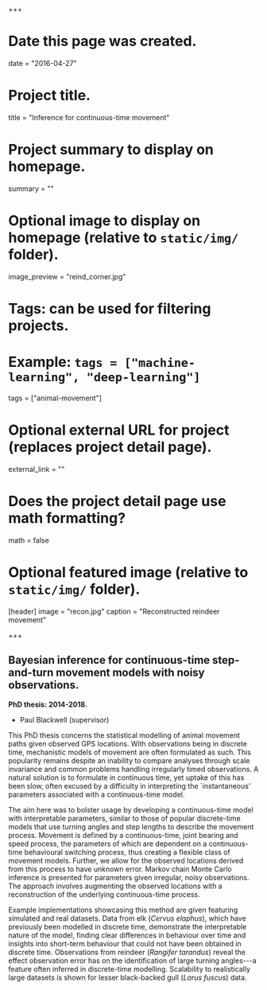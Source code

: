 +++
# Date this page was created.
date = "2016-04-27"

# Project title.
title = "Inference for continuous-time movement"

# Project summary to display on homepage.
summary = ""

# Optional image to display on homepage (relative to `static/img/` folder).
image_preview = "reind_corner.jpg"

# Tags: can be used for filtering projects.
# Example: `tags = ["machine-learning", "deep-learning"]`
tags = ["animal-movement"]

# Optional external URL for project (replaces project detail page).
external_link = ""

# Does the project detail page use math formatting?
math = false

# Optional featured image (relative to `static/img/` folder).
[header]
image = "recon.jpg"
caption = "Reconstructed reindeer movement"

+++
## Bayesian inference for continuous-time step-and-turn movement models with noisy observations.
**PhD thesis: 2014-2018.**

* Paul Blackwell (supervisor)

This PhD thesis concerns the statistical modelling of animal movement paths given observed GPS locations. With observations being in discrete time, mechanistic models of movement are often formulated as such. This popularity remains despite an inability to compare analyses through scale invariance and common problems handling irregularly timed observations. A natural solution is to formulate in continuous time, yet uptake of this has been slow, often excused by a difficulty in interpreting the `instantaneous' parameters associated with a continuous-time model. 

The aim here was to bolster usage by developing a continuous-time model with interpretable parameters, similar to those of popular discrete-time models that use turning angles and step lengths to describe the movement process. Movement is defined by a continuous-time, joint bearing and speed process, the parameters of which are dependent on a continuous-time behavioural switching process, thus creating a flexible class of movement models. Further, we allow for the observed locations derived from this process to have unknown error. Markov chain Monte Carlo inference is presented for parameters given irregular, noisy observations. The approach involves augmenting the observed locations with a reconstruction of the underlying continuous-time process. 

Example implementations showcasing this method are given featuring simulated and real datasets. Data from elk (*Cervus elaphus*), which have previously been modelled in discrete time, demonstrate the interpretable nature of the model, finding clear differences in behaviour over time and insights into short-term behaviour that could not have been obtained in discrete time. Observations from reindeer (*Rangifer tarandus*) reveal the effect observation error has on the identification of large turning angles---a feature often inferred in discrete-time modelling. Scalability to realistically large datasets is shown for lesser black-backed gull (*Larus fuscus*) data.